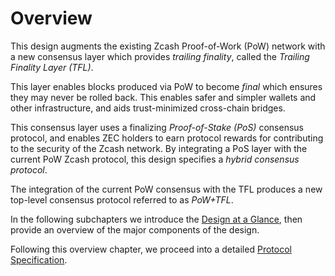 # Overview

This design augments the existing Zcash Proof-of-Work (PoW) network with a new consensus layer which provides *trailing finality*, called the *Trailing Finality Layer (TFL)*.

This layer enables blocks produced via PoW to become *final* which ensures they may never be rolled back. This enables safer and simpler wallets and other infrastructure, and aids trust-minimized cross-chain bridges.

This consensus layer uses a finalizing *Proof-of-Stake (PoS)* consensus protocol, and enables ZEC holders to earn protocol rewards for contributing to the security of the Zcash network. By integrating a PoS layer with the current PoW Zcash protocol, this design specifies a *hybrid consensus protocol*.

The integration of the current PoW consensus with the TFL produces a new top-level consensus protocol referred to as *PoW+TFL*.

In the following subchapters we introduce the [Design at a Glance](./overview/design-at-a-glance.md), then provide an overview of the major components of the design.

Following this overview chapter, we proceed into a detailed [Protocol Specification](./protocol-specification.md).

